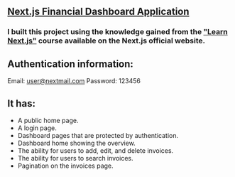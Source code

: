 ## [Next.js Financial Dashboard Application](https://next-js-dashboard-abusayed0s-projects.vercel.app/)

### I built this project using the knowledge gained from the ["Learn Next.js"](https://nextjs.org/learn) course available on the Next.js official website. 

## Authentication information:
Email: user@nextmail.com
Password: 123456

## It has: 
- A public home page.
- A login page.
- Dashboard pages that are protected by authentication.
- Dashboard home showing the overview.
- The ability for users to add, edit, and delete invoices.
- The ability for users to search invoices.
- Pagination on the invoices page.

